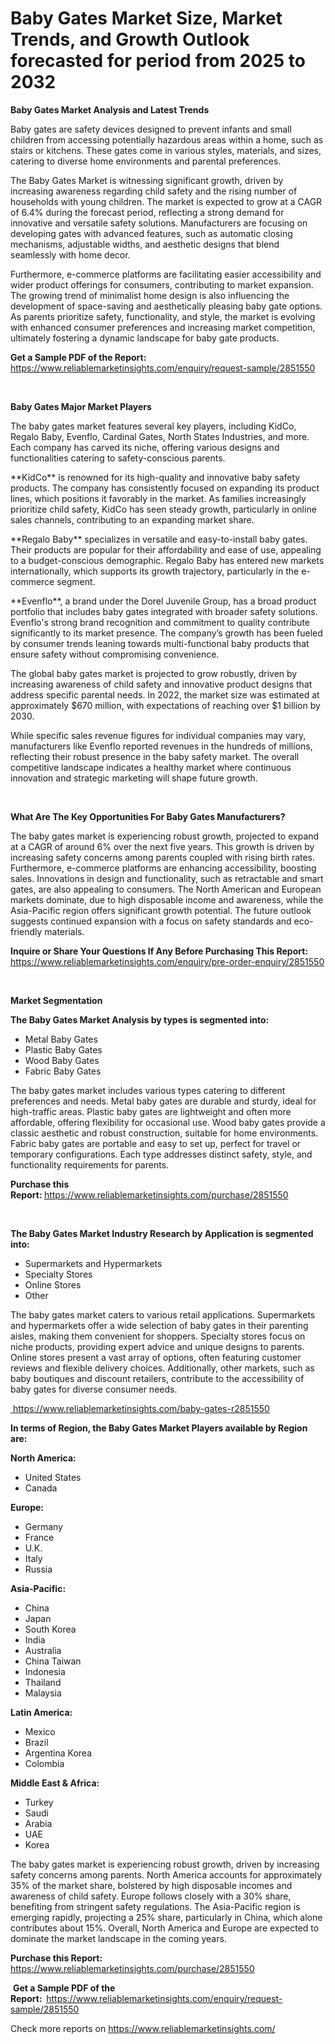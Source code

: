<p><h1>Baby Gates Market Size, Market Trends, and Growth Outlook forecasted for period from 2025 to 2032</h1></p><p><strong>Baby Gates Market Analysis and Latest Trends</strong></p>
<p><p>Baby gates are safety devices designed to prevent infants and small children from accessing potentially hazardous areas within a home, such as stairs or kitchens. These gates come in various styles, materials, and sizes, catering to diverse home environments and parental preferences.</p><p>The Baby Gates Market is witnessing significant growth, driven by increasing awareness regarding child safety and the rising number of households with young children. The market is expected to grow at a CAGR of 6.4% during the forecast period, reflecting a strong demand for innovative and versatile safety solutions. Manufacturers are focusing on developing gates with advanced features, such as automatic closing mechanisms, adjustable widths, and aesthetic designs that blend seamlessly with home decor. </p><p>Furthermore, e-commerce platforms are facilitating easier accessibility and wider product offerings for consumers, contributing to market expansion. The growing trend of minimalist home design is also influencing the development of space-saving and aesthetically pleasing baby gate options. As parents prioritize safety, functionality, and style, the market is evolving with enhanced consumer preferences and increasing market competition, ultimately fostering a dynamic landscape for baby gate products.</p></p>
<p><strong>Get a Sample PDF of the Report:&nbsp;</strong> <a href="https://www.reliablemarketinsights.com/enquiry/request-sample/2851550?utm_campaign=3191&utm_medium=2&utm_source=Github&utm_content=ia&utm_term=11032025&utm_id=baby-gates">https://www.reliablemarketinsights.com/enquiry/request-sample/2851550</a></p>
<p>&nbsp;</p>
<p><strong>Baby Gates Major Market Players</strong></p>
<p><p>The baby gates market features several key players, including KidCo, Regalo Baby, Evenflo, Cardinal Gates, North States Industries, and more. Each company has carved its niche, offering various designs and functionalities catering to safety-conscious parents.</p><p>**KidCo** is renowned for its high-quality and innovative baby safety products. The company has consistently focused on expanding its product lines, which positions it favorably in the market. As families increasingly prioritize child safety, KidCo has seen steady growth, particularly in online sales channels, contributing to an expanding market share.</p><p>**Regalo Baby** specializes in versatile and easy-to-install baby gates. Their products are popular for their affordability and ease of use, appealing to a budget-conscious demographic. Regalo Baby has entered new markets internationally, which supports its growth trajectory, particularly in the e-commerce segment.</p><p>**Evenflo**, a brand under the Dorel Juvenile Group, has a broad product portfolio that includes baby gates integrated with broader safety solutions. Evenflo's strong brand recognition and commitment to quality contribute significantly to its market presence. The company’s growth has been fueled by consumer trends leaning towards multi-functional baby products that ensure safety without compromising convenience.</p><p>The global baby gates market is projected to grow robustly, driven by increasing awareness of child safety and innovative product designs that address specific parental needs. In 2022, the market size was estimated at approximately $670 million, with expectations of reaching over $1 billion by 2030.</p><p>While specific sales revenue figures for individual companies may vary, manufacturers like Evenflo reported revenues in the hundreds of millions, reflecting their robust presence in the baby safety market. The overall competitive landscape indicates a healthy market where continuous innovation and strategic marketing will shape future growth.</p></p>
<p>&nbsp;</p>
<p><strong>What Are The Key Opportunities For Baby Gates Manufacturers?</strong></p>
<p><p>The baby gates market is experiencing robust growth, projected to expand at a CAGR of around 6% over the next five years. This growth is driven by increasing safety concerns among parents coupled with rising birth rates. Furthermore, e-commerce platforms are enhancing accessibility, boosting sales. Innovations in design and functionality, such as retractable and smart gates, are also appealing to consumers. The North American and European markets dominate, due to high disposable income and awareness, while the Asia-Pacific region offers significant growth potential. The future outlook suggests continued expansion with a focus on safety standards and eco-friendly materials.</p></p>
<p><strong>Inquire or Share Your Questions If Any Before Purchasing This Report:</strong> <a href="https://www.reliablemarketinsights.com/enquiry/pre-order-enquiry/2851550?utm_campaign=3191&utm_medium=2&utm_source=Github&utm_content=ia&utm_term=11032025&utm_id=baby-gates">https://www.reliablemarketinsights.com/enquiry/pre-order-enquiry/2851550</a></p>
<p>&nbsp;</p>
<p><strong>Market Segmentation</strong></p>
<p><strong>The Baby Gates Market Analysis by types is segmented into:</strong></p>
<p><ul><li>Metal Baby Gates</li><li>Plastic Baby Gates</li><li>Wood Baby Gates</li><li>Fabric Baby Gates</li></ul></p>
<p><p>The baby gates market includes various types catering to different preferences and needs. Metal baby gates are durable and sturdy, ideal for high-traffic areas. Plastic baby gates are lightweight and often more affordable, offering flexibility for occasional use. Wood baby gates provide a classic aesthetic and robust construction, suitable for home environments. Fabric baby gates are portable and easy to set up, perfect for travel or temporary configurations. Each type addresses distinct safety, style, and functionality requirements for parents.</p></p>
<p><strong>Purchase this Report:&nbsp;</strong><a href="https://www.reliablemarketinsights.com/purchase/2851550?utm_campaign=3191&utm_medium=2&utm_source=Github&utm_content=ia&utm_term=11032025&utm_id=baby-gates">https://www.reliablemarketinsights.com/purchase/2851550</a></p>
<p>&nbsp;</p>
<p><strong>The Baby Gates Market Industry Research by Application is segmented into:</strong></p>
<p><ul><li>Supermarkets and Hypermarkets</li><li>Specialty Stores</li><li>Online Stores</li><li>Other</li></ul></p>
<p><p>The baby gates market caters to various retail applications. Supermarkets and hypermarkets offer a wide selection of baby gates in their parenting aisles, making them convenient for shoppers. Specialty stores focus on niche products, providing expert advice and unique designs to parents. Online stores present a vast array of options, often featuring customer reviews and flexible delivery choices. Additionally, other markets, such as baby boutiques and discount retailers, contribute to the accessibility of baby gates for diverse consumer needs.</p></p>
<p><a href="https://www.reliablemarketinsights.com/baby-gates-r2851550?utm_campaign=3191&utm_medium=2&utm_source=Github&utm_content=ia&utm_term=11032025&utm_id=baby-gates">&nbsp;https://www.reliablemarketinsights.com/baby-gates-r2851550</a></p>
<p><strong>In terms of Region, the Baby Gates Market Players available by Region are:</strong></p>
<p>
    <p> <strong> North America: </strong>
        <ul>
            <li>United States</li>
            <li>Canada</li>
        </ul>
        </p> 
    <p> <strong> Europe: </strong>
        <ul>
            <li>Germany</li>
            <li>France</li>
            <li>U.K.</li>
            <li>Italy</li>
            <li>Russia</li>
        </ul>
        </p> 
    <p> <strong> Asia-Pacific: </strong>
        <ul>
            <li>China</li>
            <li>Japan</li>
            <li>South Korea</li>
            <li>India</li>
            <li>Australia</li>
            <li>China Taiwan</li>
            <li>Indonesia</li>
            <li>Thailand</li>
            <li>Malaysia</li>
        </ul>
        </p> 
    <p> <strong> Latin America: </strong>
        <ul>
            <li>Mexico</li>
            <li>Brazil</li>
            <li>Argentina Korea</li>
            <li>Colombia</li>
        </ul>
        </p> 
    <p> <strong> Middle East & Africa: </strong>
        <ul>
            <li>Turkey</li>
            <li>Saudi</li>
            <li>Arabia</li>
            <li>UAE</li>
            <li>Korea</li>
        </ul>
    </p>
    </p>
<p><p>The baby gates market is experiencing robust growth, driven by increasing safety concerns among parents. North America accounts for approximately 35% of the market share, bolstered by high disposable incomes and awareness of child safety. Europe follows closely with a 30% share, benefiting from stringent safety regulations. The Asia-Pacific region is emerging rapidly, projecting a 25% share, particularly in China, which alone contributes about 15%. Overall, North America and Europe are expected to dominate the market landscape in the coming years.</p></p>
<p><strong>Purchase this Report: </strong><a href="https://www.reliablemarketinsights.com/purchase/2851550?utm_campaign=3191&utm_medium=2&utm_source=Github&utm_content=ia&utm_term=11032025&utm_id=baby-gates">https://www.reliablemarketinsights.com/purchase/2851550</a></p>
<p>&nbsp;<strong>Get a Sample PDF of the Report:&nbsp;&nbsp;</strong><a href="https://www.reliablemarketinsights.com/enquiry/request-sample/2851550?utm_campaign=3191&utm_medium=2&utm_source=Github&utm_content=ia&utm_term=11032025&utm_id=baby-gates">https://www.reliablemarketinsights.com/enquiry/request-sample/2851550</a></p>
<p><strong></strong></p>
<p>Check more reports on <a href="https://www.reliablemarketinsights.com/?utm_campaign=3191&utm_medium=2&utm_source=Github&utm_content=ia&utm_term=11032025&utm_id=baby-gates">https://www.reliablemarketinsights.com/</a></p>